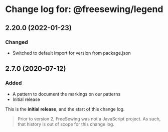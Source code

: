 # Change log for: @freesewing/legend


## 2.20.0 (2022-01-23)

### Changed

 - Switched to default import for version from package.json

## 2.7.0 (2020-07-12)

### Added

 - A pattern to document the markings on our patterns
 - Initial release


This is the **initial release**, and the start of this change log.

> Prior to version 2, FreeSewing was not a JavaScript project.
> As such, that history is out of scope for this change log.

